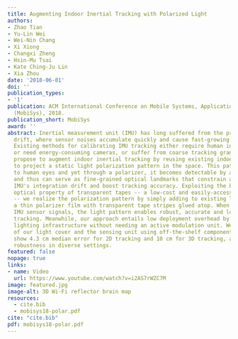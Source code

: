```yaml
---
title: Augmenting Indoor Inertial Tracking with Polarized Light
authors:
- Zhao Tian
- Yu-Lin Wei
- Wei-Nin Chang
- Xi Xiong
- Changxi Zheng
- Hsin-Mu Tsai
- Kate Ching-Ju Lin
- Xia Zhou
date: '2018-06-01'
doi: ''
publication_types:
- '1'
publication: ACM International Conference on Mobile Systems, Applications, and Services
  (MobiSys), 2018.
publication_short: MobiSys
award: ''
abstract: Inertial measurement unit (IMU) has long suffered from the problem of integration
  drift, where sensor noises accumulate quickly and cause fast-growing tracking errors.
  Existing methods for calibrating IMU tracking either require human in the loop,
  or need energy-consuming cameras, or suffer from coarse tracking granularity. We
  propose to augment indoor inertial tracking by reusing existing indoor luminaries
  to project a static light polarization pattern in the space. This pattern is imperceptible
  to human eyes and yet through a polarizer, it becomes detectable by a color sensor,
  and thus can serve as fine-grained optical landmarks that constrain and correct
  IMU's integration drift and boost tracking accuracy. Exploiting the birefringence
  optical property of transparent tapes -- a low-cost and easily-accessible material
  -- we realize the polarization pattern by simply adding to existing light cover
  a thin polarizer film with transparent tape stripes glued atop. When fusing with
  IMU sensor signals, the light pattern enables robust, accurate and low-power motion
  tracking. Meanwhile, our approach entails low deployment overhead by reusing existing
  lighting infrastructure without needing an active modulation unit. We build a prototype
  of our light cover and the sensing unit using off-the-shelf components. Experiments
  show 4.3 cm median error for 2D tracking and 10 cm for 3D tracking, as well as its
  robustness in diverse settings.
featured: false
nopage: true
links:
- name: Video
  url: https://www.youtube.com/watch?v=i2AS7rWZC7M
image: featured.jpg
image-alt: 3D Wi-Fi reflector brain map
resources:
  - cite.bib
  - mobisys18-polar.pdf
cite: "cite.bib"
pdf: mobisys18-polar.pdf
---
```


